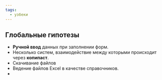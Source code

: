 ```yaml
---
tags:
  - узбеки
---
```

## Глобальные гипотезы 
- **Ручной ввод** данных при заполнении форм.  
- Несколько систем, взаимодействие между которыми происходит через **копипаст**. 
- Скачивание файлов 
- Ведение файлов Excel в качестве справочников.
- 